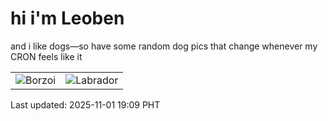 # hi i'm Leoben

and i like dogs—so have some random dog pics that change whenever my CRON feels like it

|  |  |
|--------|----------|
| ![Borzoi](https://random-dog-vercel.vercel.app/api/random-borzoi?v=1761995368) | ![Labrador](https://random-dog-vercel.vercel.app/api/random-labrador?v=1761995368) |

Last updated: 2025-11-01 19:09 PHT
